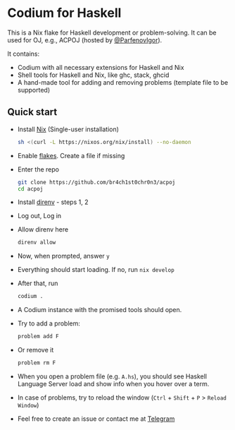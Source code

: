 # Codium for Haskell

This is a Nix flake for Haskell development or problem-solving. It can be used for OJ, e.g., ACPOJ (hosted by [@ParfenovIgor](https://github.com/ParfenovIgor)).

It contains:
- Codium with all necessary extensions for Haskell and Nix
- Shell tools for Haskell and Nix, like ghc, stack, ghcid
- A hand-made tool for adding and removing problems (template file to be supported)

## Quick start

- Install [Nix](https://nixos.org/download.html) (Single-user installation)
  ```sh
  sh <(curl -L https://nixos.org/nix/install) --no-daemon
  ```

- Enable [flakes](https://nixos.wiki/wiki/Flakes#Permanent). Create a file if missing

- Enter the repo
  ```sh
  git clone https://github.com/br4ch1st0chr0n3/acpoj
  cd acpoj
  ```

- Install [direnv](https://nix.dev/tutorials/declarative-and-reproducible-developer-environments#direnv-automatically-activating-the-environment-on-directory-change) - steps 1, 2

- Log out, Log in

- Allow direnv here
  ```sh
  direnv allow
  ```

- Now, when prompted, answer `y`

- Everything should start loading. If no, run `nix develop`

- After that, run
  ```sh
  codium .
  ```

- A Codium instance with the promised tools should open.

- Try to add a problem:
  ```sh
  problem add F
  ```

- Or remove it
  ```sh
  problem rm F
  ```

- When you open a problem file (e.g. `A.hs`), you should see Haskell Language Server load and show info when you hover over a term.

- In case of problems, try to reload the window (`Ctrl` + `Shift` + `P` > `Reload Window`)

- Feel free to create an issue or contact me at [Telegram](https://daniladanko.t.me)